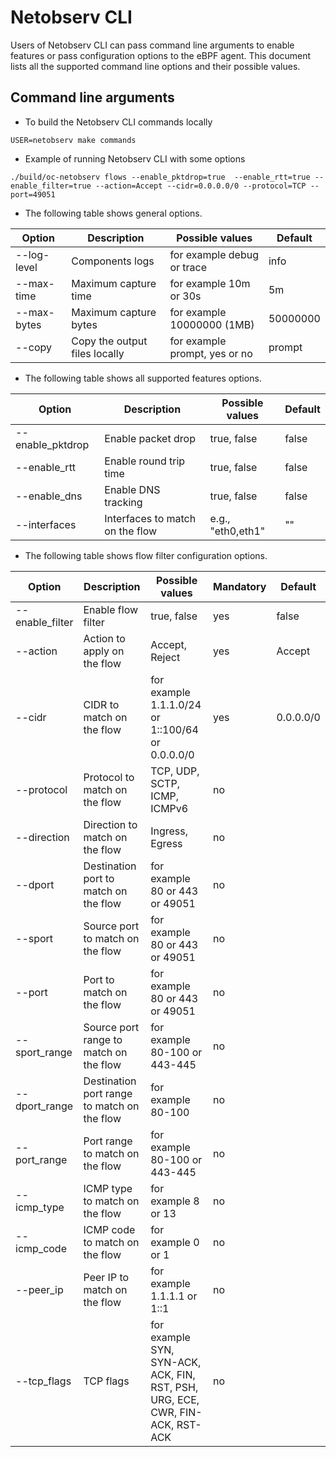# Netobserv CLI

Users of Netobserv CLI can pass command line arguments to enable features or pass configuration options to the eBPF agent.
This document lists all the supported command line options and their possible values.

## Command line arguments

- To build the Netobserv CLI commands locally

```shell
USER=netobserv make commands
```

- Example of running Netobserv CLI with some options

```shell
./build/oc-netobserv flows --enable_pktdrop=true  --enable_rtt=true --enable_filter=true --action=Accept --cidr=0.0.0.0/0 --protocol=TCP --port=49051
```

- The following table shows general options.

| Option          | Description                                 | Possible values                                  | Default   |
|-----------------|---------------------------------------------|--------------------------------------------------|-----------|
| --log-level     | Components logs                             | for example debug or trace                       | info      |
| --max-time      | Maximum capture time                        | for example 10m or 30s                           | 5m        |
| --max-bytes     | Maximum capture bytes                       | for example 10000000 (1MB)                       | 50000000  |
| --copy          | Copy the output files locally               | for example prompt, yes or no                    | prompt    |

- The following table shows all supported features options.

| Option           | Description                      | Possible values            | Default  |
|------------------|----------------------------------|----------------------------|----------|
| --enable_pktdrop | Enable packet drop               | true, false                | false    |
| --enable_rtt     | Enable round trip time           | true, false                | false    |
| --enable_dns     | Enable DNS tracking              | true, false                | false    |
| --interfaces     | Interfaces to match on the flow  | e.g., "eth0,eth1"          | ""       |

- The following table shows flow filter configuration options.

| Option          | Description                                 | Possible values                                                               | Mandatory | Default   |
|-----------------|---------------------------------------------|-------------------------------------------------------------------------------|-----------|-----------|
| --enable_filter | Enable flow filter                          | true, false                                                                   | yes       | false     |
| --action        | Action to apply on the flow                 | Accept, Reject                                                                | yes       | Accept    |
| --cidr          | CIDR to match on the flow                   | for example 1.1.1.0/24 or 1::100/64 or 0.0.0.0/0                              | yes       | 0.0.0.0/0 |
| --protocol      | Protocol to match on the flow               | TCP, UDP, SCTP, ICMP, ICMPv6                                                  | no        |           |
| --direction     | Direction to match on the flow              | Ingress, Egress                                                               | no        |           |
| --dport         | Destination port to match on the flow       | for example 80 or 443 or 49051                                                | no        |           |
| --sport         | Source port to match on the flow            | for example 80 or 443 or 49051                                                | no        |           |
| --port          | Port to match on the flow                   | for example 80 or 443 or 49051                                                | no        |           |
| --sport_range   | Source port range to match on the flow      | for example 80-100 or 443-445                                                 | no        |           |
| --dport_range   | Destination port range to match on the flow | for example 80-100                                                            | no        |           |
| --port_range    | Port range to match on the flow             | for example 80-100 or 443-445                                                 | no        |           |
| --icmp_type     | ICMP type to match on the flow              | for example 8 or 13                                                           | no        |           |
| --icmp_code     | ICMP code to match on the flow              | for example 0 or 1                                                            | no        |           |
| --peer_ip       | Peer IP to match on the flow                | for example 1.1.1.1 or 1::1                                                   | no        |           |
| --tcp_flags     | TCP flags                                   | for example SYN, SYN-ACK, ACK, FIN, RST, PSH, URG, ECE, CWR, FIN-ACK, RST-ACK | no        |           |
